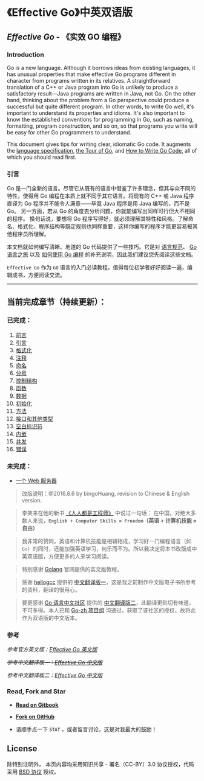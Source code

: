 《Effective Go》中英双语版
===
## *Effective Go* - 《实效 GO 编程》

### Introduction

Go is a new language. Although it borrows ideas from existing languages, it has unusual properties that make effective Go programs different in character from programs written in its relatives. A straightforward translation of a C++ or Java program into Go is unlikely to produce a satisfactory result—Java programs are written in Java, not Go. On the other hand, thinking about the problem from a Go perspective could produce a successful but quite different program. In other words, to write Go well, it's important to understand its properties and idioms. It's also important to know the established conventions for programming in Go, such as naming, formatting, program construction, and so on, so that programs you write will be easy for other Go programmers to understand.

This document gives tips for writing clear, idiomatic Go code. It augments the [language specification](https://go-zh.org/ref/spec), [the Tour of Go](https://tour.golang.org/), and [How to Write Go Code](https://go-zh.org/doc/code.html), all of which you should read first.

### 引言

Go 是一门全新的语言。尽管它从既有的语言中借鉴了许多理念，但其与众不同的特性，使得用 Go 编程在本质上就不同于其它语言。将现有的 C++ 或 Java 程序直译为 Go 程序并不能令人满意——毕竟 Java 程序是用 Java 编写的，而不是 Go。 另一方面，若从 Go 的角度去分析问题，你就能编写出同样可行但大不相同的程序。 换句话说，要想将 Go 程序写得好，就必须理解其特性和风格。了解命名、格式化、程序结构等既定规则也同样重要，这样你编写的程序才能更容易被其他程序员所理解。

本文档就如何编写清晰、地道的 Go 代码提供了一些技巧。它是对 [语言规范](https://go-zh.org/ref/spec)、 [Go 语言之旅](https://tour.golang.org/) 以及 [如何使用 Go 编程](https://go-zh.org/doc/code.html) 的补充说明，因此我们建议您先阅读这些文档。

`Effective Go` 作为 `GO` 语言的入门必读教程，值得每位初学者好好阅读一遍，编辑成书，方便阅读交流。

---
## 当前完成章节（持续更新）：

### 已完成：
1. [前言](README.md)
2. [引言](01_Overview.md)
3. [格式化](02_Formatting.md)
4. [注释](03_Commentary.md)
5. [命名](04_Names.md)
6. [分号](05_Semicolons.md)
7. [控制结构](06_Control_structures.md)
8. [函数](07_Functions.md)
9. [数据](08_Data.md)
10. [初始化](09_Initialization.md)
11. [方法](10_Methods.md)
12. [接口和其他类型](11_Interfaces_and_other_types.md)
13. [空白标识符](12_The_blank_identifier.md)
14. [内嵌](13_Embedding.md)
15. [并发](14_Concurrency.md)
16. [错误](15_Errors.md)

### 未完成：
* [一个 Web 服务器](16_A_web_server.md)


> 改版说明：@2016.8.6 by bingoHuang, revision to Chinese & English version.

> 李笑来在他的新书 [《人人都是工程师》](http://xiaolai.li/2016/06/12/makecs-preface/) 中说过一句话： 在中国，对绝大多数人来说，**`English + Computer Skills = Freedom`（英语 + 计算机技能 = 自由）**

> 我非常的赞同。英语和计算机技能是相辅相成，学习好一门编程语言（如 `Go`）的同时，还能加强英语学习，何乐而不为。所以我决定将本书改版成中英双语版，方便更多的人来学习阅读。

> 特别感谢 [Golang](https://golang.org) 官网提供的英文版教程。

> 感谢 [hellogcc](http://www.hellogcc.org) 提供的 [中文翻译版一](http://www.hellogcc.org/effective_go.html)，这是我之前制作中文版电子书所参考的资料，翻译的很用心。

> 要更感谢 [Go 语言中文社区](https://go-zh.org/) 提供的 [中文翻译版二](https://go-zh.org/doc/effective_go.htm)，此翻译更贴切有味道，不可多得。本人已和 [Go-zh 项目组](https://github.com/Go-zh/go) 沟通过，获取了该社区的授权，故将此作为双语版的中文版本。

### 参考

*参考官方英文版：[Effective Go 英文版](https://golang.org/doc/effective_go.html)*

~~*参考中文翻译版一：[Effective Go 中文版](http://www.hellogcc.org/effective_go.html)*~~

*参考中文翻译版二：[Effective Go 中文版](https://go-zh.org/doc/effective_go.htm)*

### Read, Fork and Star

+ **[Read on Gitbook](https://www.gitbook.com/book/bingohuang/effective-go-zh-en/details)**

+ **[Fork on GitHub](https://github.com/bingoHuang/effective-go-zh-en)**

+ 请顺手点一下 `STAT` ，或者留言讨论，这是对我最大的鼓励！

## License
除特别注明外， 本页内容均采用知识共享 - 署名（CC-BY）3.0 协议授权，代码采用 [BSD 协议](LICENSE) 授权。
